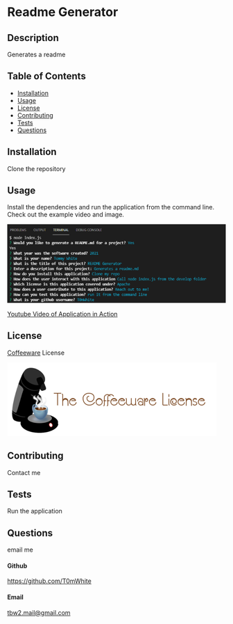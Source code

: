 # Readme Generator

  ## Description
  
Generates a readme
  
  ## Table of Contents
  
  - [Installation](#installation)
  - [Usage](#usage)
  - [License](#license)
  - [Contributing](#contributing)
  - [Tests](#tests)
  - [Questions](#questions)
  
  
  
  ## Installation
  
Clone the repository
  
  ## Usage
  
Install the dependencies and run the application from the command line. Check out the example video and image.

![Example](./assets/images/Example.png)

[Youtube Video of Application in Action](https://youtu.be/L1EJCYBBJR0)

  ## License


[Coffeeware](https://github.com/Sonic853/coffeeware-license)
     License

![License: Coffeeware](https://raw.githubusercontent.com/Sonic853/coffeeware-license/master/coffeeware-logo.png)
        
  
  ## Contributing
  
Contact me
  
  ## Tests
  
Run the application
  
  ## Questions
  
email me
  
  #### Github
  
  https://github.com/T0mWhite
  
  #### Email
  
tbw2.mail@gmail.com
  
  
  



